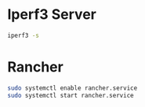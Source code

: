 
# Iperf3 Server

```sh
iperf3 -s
```

# Rancher

```sh
sudo systemctl enable rancher.service
sudo systemctl start rancher.service
```